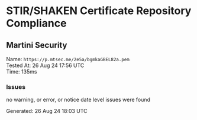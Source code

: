# STIR/SHAKEN Certificate Repository Compliance

## Martini Security

Name: `https://p.mtsec.me/2e5a/bgmkaGBEL82a.pem`\
Tested At: 26 Aug 24 17:56 UTC\
Time: 135ms

### Issues

no warning, or error, or notice date level issues were found

Generated: 26 Aug 24 18:03 UTC